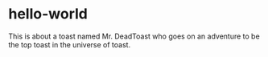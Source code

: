 # hello-world
This is about a toast named Mr. DeadToast who goes on an adventure to be the top toast in the universe of toast.
